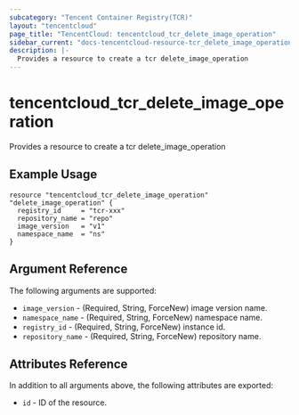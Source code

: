 ```yaml
---
subcategory: "Tencent Container Registry(TCR)"
layout: "tencentcloud"
page_title: "TencentCloud: tencentcloud_tcr_delete_image_operation"
sidebar_current: "docs-tencentcloud-resource-tcr_delete_image_operation"
description: |-
  Provides a resource to create a tcr delete_image_operation
---
```


# tencentcloud_tcr_delete_image_operation

Provides a resource to create a tcr delete_image_operation

## Example Usage

```hcl
resource "tencentcloud_tcr_delete_image_operation" "delete_image_operation" {
  registry_id     = "tcr-xxx"
  repository_name = "repo"
  image_version   = "v1"
  namespace_name  = "ns"
}
```

## Argument Reference

The following arguments are supported:

* `image_version` - (Required, String, ForceNew) image version name.
* `namespace_name` - (Required, String, ForceNew) namespace name.
* `registry_id` - (Required, String, ForceNew) instance id.
* `repository_name` - (Required, String, ForceNew) repository name.

## Attributes Reference

In addition to all arguments above, the following attributes are exported:

* `id` - ID of the resource.



